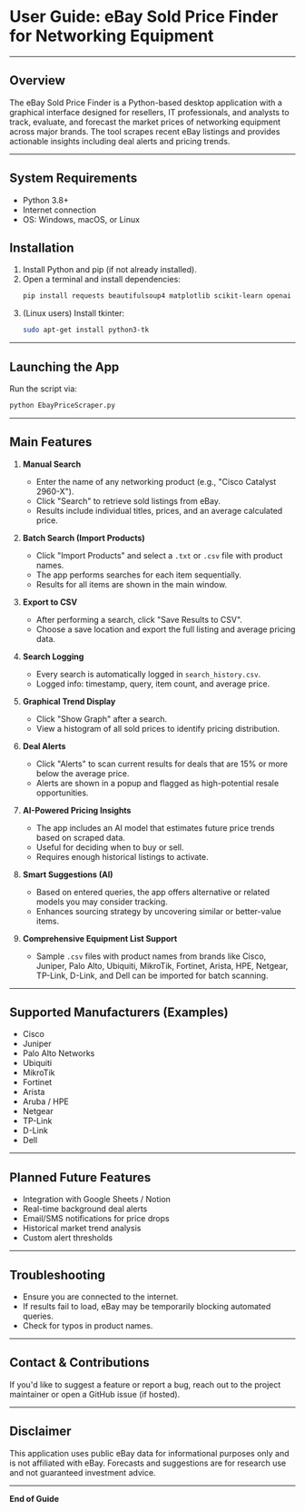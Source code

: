 
# User Guide: eBay Sold Price Finder for Networking Equipment

---

## Overview

The eBay Sold Price Finder is a Python-based desktop application with a graphical interface designed for resellers, IT professionals, and analysts to track, evaluate, and forecast the market prices of networking equipment across major brands. The tool scrapes recent eBay listings and provides actionable insights including deal alerts and pricing trends.

---

## System Requirements
- Python 3.8+
- Internet connection
- OS: Windows, macOS, or Linux

## Installation
1. Install Python and pip (if not already installed).
2. Open a terminal and install dependencies:
   ```bash
   pip install requests beautifulsoup4 matplotlib scikit-learn openai tkinter pandas
   ```
3. (Linux users) Install tkinter:
   ```bash
   sudo apt-get install python3-tk
   ```

---

## Launching the App
Run the script via:
```bash
python EbayPriceScraper.py
```

---

## Main Features

1. **Manual Search**
   - Enter the name of any networking product (e.g., "Cisco Catalyst 2960-X").
   - Click "Search" to retrieve sold listings from eBay.
   - Results include individual titles, prices, and an average calculated price.

2. **Batch Search (Import Products)**
   - Click "Import Products" and select a `.txt` or `.csv` file with product names.
   - The app performs searches for each item sequentially.
   - Results for all items are shown in the main window.

3. **Export to CSV**
   - After performing a search, click "Save Results to CSV".
   - Choose a save location and export the full listing and average pricing data.

4. **Search Logging**
   - Every search is automatically logged in `search_history.csv`.
   - Logged info: timestamp, query, item count, and average price.

5. **Graphical Trend Display**
   - Click "Show Graph" after a search.
   - View a histogram of all sold prices to identify pricing distribution.

6. **Deal Alerts**
   - Click "Alerts" to scan current results for deals that are 15% or more below the average price.
   - Alerts are shown in a popup and flagged as high-potential resale opportunities.

7. **AI-Powered Pricing Insights**
   - The app includes an AI model that estimates future price trends based on scraped data.
   - Useful for deciding when to buy or sell.
   - Requires enough historical listings to activate.

8. **Smart Suggestions (AI)**
   - Based on entered queries, the app offers alternative or related models you may consider tracking.
   - Enhances sourcing strategy by uncovering similar or better-value items.

9. **Comprehensive Equipment List Support**
   - Sample `.csv` files with product names from brands like Cisco, Juniper, Palo Alto, Ubiquiti, MikroTik, Fortinet, Arista, HPE, Netgear, TP-Link, D-Link, and Dell can be imported for batch scanning.

---

## Supported Manufacturers (Examples)
- Cisco
- Juniper
- Palo Alto Networks
- Ubiquiti
- MikroTik
- Fortinet
- Arista
- Aruba / HPE
- Netgear
- TP-Link
- D-Link
- Dell

---

## Planned Future Features
- Integration with Google Sheets / Notion
- Real-time background deal alerts
- Email/SMS notifications for price drops
- Historical market trend analysis
- Custom alert thresholds

---

## Troubleshooting
- Ensure you are connected to the internet.
- If results fail to load, eBay may be temporarily blocking automated queries.
- Check for typos in product names.

---

## Contact & Contributions
If you'd like to suggest a feature or report a bug, reach out to the project maintainer or open a GitHub issue (if hosted).

---

## Disclaimer
This application uses public eBay data for informational purposes only and is not affiliated with eBay. Forecasts and suggestions are for research use and not guaranteed investment advice.

---

**End of Guide**
